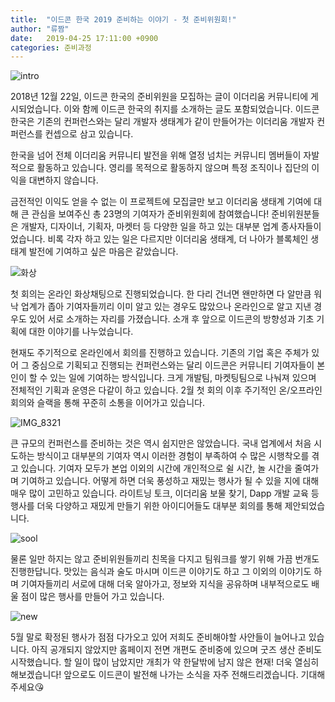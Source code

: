 ```yaml
---
title:  "이드콘 한국 2019 준비하는 이야기 - 첫 준비위원회!"
author: "류짬"
date:   2019-04-25 17:11:00 +0900
categories: 준비과정
---
```


![intro](https://user-images.githubusercontent.com/29397119/56718934-b8772d80-677a-11e9-8a14-6d2d8030b013.jpg)

2018년 12월 22일, 이드콘 한국의 준비위원을 모집하는 글이 이더리움 커뮤니티에 게시되었습니다. 이와 함께 이드콘 한국의 취지를 소개하는 글도 포함되었습니다. 이드콘 한국은 기존의 컨퍼런스와는 달리 개발자 생태계가 같이 만들어가는 이더리움 개발자 컨퍼런스를 컨셉으로 삼고 있습니다.

한국을 넘어 전체 이더리움 커뮤니티 발전을 위해 열정 넘치는 커뮤니티 멤버들이 자발적으로 활동하고 있습니다. 영리를 목적으로 활동하지 않으며 특정 조직이나 집단의 이익을 대변하지 않습니다.

금전적인 이익도 얻을 수 없는 이 프로젝트에 모집글만 보고 이더리움 생태계 기여에 대해 큰 관심을 보여주신 총 23명의 기여자가 준비위원회에 참여했습니다! 준비위원분들은 개발자, 디자이너, 기획자, 마켓터 등 다양한 일을 하고 있는 대부분 업계 종사자들이었습니다. 비록 각자 하고 있는 일은 다르지만 이더리움 생태계, 더 나아가 블록체인 생태계 발전에 기여하고 싶은 마음은 같았습니다.

![화상](https://user-images.githubusercontent.com/29397119/56718967-c88f0d00-677a-11e9-9a53-b27fe7444785.jpg)

첫 회의는 온라인 화상채팅으로 진행되었습니다. 한 다리 건너면 왠만하면 다 알만큼 워낙 업계가 좁아 기여자들끼리 이미 알고 있는 경우도 많았으나 온라인으로 알고 지낸 경우도 있어 서로 소개하는 자리를 가졌습니다. 소개 후 앞으로 이드콘의 방향성과 기초 기획에 대한 이야기를 나누었습니다.

현재도 주기적으로 온라인에서 회의를 진행하고 있습니다. 기존의 기업 혹은 주체가 있어 그 중심으로 기획되고 진행되는 컨퍼런스와는 달리 이드콘은 커뮤니티 기여자들이 본인이 할 수 있는 일에 기여하는 방식입니다. 크게 개발팀, 마켓팅팀으로 나눠져 있으며 전체적인 기획과 운영은 다같이 하고 있습니다. 2월 첫 회의 이후 주기적인 온/오프라인 회의와 슬랙을 통해 꾸준히 소통을 이어가고 있습니다.

![IMG_8321](https://user-images.githubusercontent.com/29397119/56718993-d775bf80-677a-11e9-98c6-0c0ff93973bb.jpg)

큰 규모의 컨퍼런스를 준비하는 것은 역시 쉽지만은 않았습니다. 국내 업계에서 처음 시도하는 방식이고 대부분의 기여자 역시 이러한 경험이 부족하여 수 많은 시행착오를 겪고 있습니다. 기여자 모두가 본업 이외의 시간에 개인적으로 쉴 시간, 놀 시간을 줄여가며 기여하고 있습니다. 어떻게 하면 더욱 풍성하고 재밌는 행사가 될 수 있을 지에 대해 매우 많이 고민하고 있습니다. 라이트닝 토크, 이더리움 보물 찾기, Dapp 개발 교육 등 행사를 더욱 다양하고 재밌게 만들기 위한 아이디어들도 대부분 회의를 통해 제안되었습니다.

![sool](https://user-images.githubusercontent.com/29397119/56719026-e8263580-677a-11e9-81a8-e69e126ded65.jpg)

물론 일만 하지는 않고 준비위원들끼리 친목을 다지고 팀워크를 쌓기 위해 가끔 번개도 진행한답니다. 맛있는 음식과 술도 마시며 이드콘 이야기도 하고 그 이외의 이야기도 하며 기여자들끼리 서로에 대해 더욱 알아가고, 정보와 지식을 공유하며 내부적으로도 배울 점이 많은 행사를 만들어 가고 있습니다. 

![new](https://user-images.githubusercontent.com/29397119/56719063-f70ce800-677a-11e9-973a-78f43222e34e.jpg)


5월 말로 확정된 행사가 점점 다가오고 있어 저희도 준비해야할 사안들이 늘어나고 있습니다. 아직 공개되지 않았지만 홈페이지 전면 개편도 준비중에 있으며 굿즈 생산 준비도 시작했습니다. 할 일이 많이 남았지만 개최가 약 한달밖에 남지 않은 현재! 더욱 열심히 해보겠습니다! 앞으로도 이드콘이 발전해 나가는 소식을 자주 전해드리겠습니다. 기대해주세요😘
